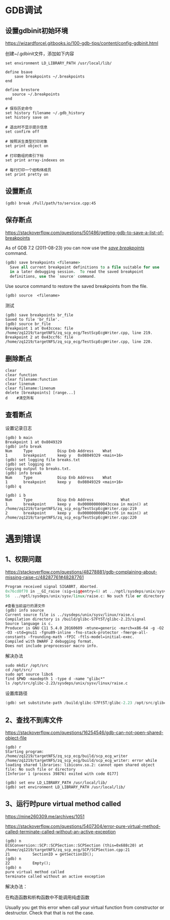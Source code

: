 # GDB调试

## 设置gdbinit初始环境

https://wizardforcel.gitbooks.io/100-gdb-tips/content/config-gdbinit.html

创建~/.gdbinit文件，添加如下内容

```shell
set environment LD_LIBRARY_PATH /usr/local/lib/

define bsave
    save breakpoints ~/.breakpoints
end

define brestore
   source ~/.breakpoints
end

# 保存历史命令
set history filename ~/.gdb_history
set history save on

# 退出时不显示提示信息
set confirm off

# 按照派生类型打印对象
set print object on

# 打印数组的索引下标
set print array-indexes on

# 每行打印一个结构体成员
set print pretty on
```



## 设置断点

```shell
(gdb) break /Full/path/to/service.cpp:45
```

## 保存断点

https://stackoverflow.com/questions/501486/getting-gdb-to-save-a-list-of-breakpoints

As of GDB 7.2 (2011-08-23) you can now use the *[save breakpoints](https://sourceware.org/gdb/onlinedocs/gdb/Save-Breakpoints.html)* command.

```vhdl
(gdb) save breakpoints <filename>
  Save all current breakpoint definitions to a file suitable for use
  in a later debugging session.  To read the saved breakpoint
  definitions, use the `source' command.
```

Use source command  to restore the saved breakpoints from the file.

```shell
(gdb) source  <filename>
```

测试

```shell(gdb) source br_file
(gdb) save breakpoints br_file
Saved to file 'br_file'.
(gdb) source br_file
Breakpoint 1 at 0x43ccea: file /home/zq1219/targetNFS/zq_scp_ecg/TestScpEcgWriter.cpp, line 219.
Breakpoint 2 at 0x43ccf6: file /home/zq1219/targetNFS/zq_scp_ecg/TestScpEcgWriter.cpp, line 220.
```

## 删除断点

```shell
clear
clear function
clear filename:function
clear linenum
clear filename:linenum
delete [breakpoints] [range...]
d    #清空所有
```

## 查看断点

设置记录日志

```delphi
(gdb) b main
Breakpoint 1 at 0x8049329
(gdb) info break
Num     Type           Disp Enb Address    What
1       breakpoint     keep y   0x08049329 <main+16>
(gdb) set logging file breaks.txt
(gdb) set logging on
Copying output to breaks.txt.
(gdb) info break
Num     Type           Disp Enb Address    What
1       breakpoint     keep y   0x08049329 <main+16>
(gdb) q
```

```shell
(gdb) i b
Num     Type           Disp Enb Address            What
1       breakpoint     keep y   0x000000000043ccea in main() at /home/zq1219/targetNFS/zq_scp_ecg/TestScpEcgWriter.cpp:219
2       breakpoint     keep y   0x000000000043ccf6 in main() at /home/zq1219/targetNFS/zq_scp_ecg/TestScpEcgWriter.cpp:220
```

# 遇到错误

## 1、权限问题

https://stackoverflow.com/questions/48278881/gdb-complaining-about-missing-raise-c/48287761#48287761

```cpp
Program received signal SIGABRT, Aborted.
0x76cd0f70 in __GI_raise (sig=sig@entry=6) at ../nptl/sysdeps/unix/sysv/linux/raise.c:56
56  ../nptl/sysdeps/unix/sysv/linux/raise.c: No such file or directory.
```

```shell
#查看当前运行的源文件
(gdb) info source
Current source file is ../sysdeps/unix/sysv/linux/raise.c
Compilation directory is /build/glibc-S7Ft5T/glibc-2.23/signal
Source language is c.
Producer is GNU C11 5.4.0 20160609 -mtune=generic -march=x86-64 -g -O2 -O3 -std=gnu11 -fgnu89-inline -fno-stack-protector -fmerge-all-constants -frounding-math -fPIC -ftls-model=initial-exec.
Compiled with DWARF 2 debugging format.
Does not include preprocessor macro info.
```

解决办法

```shell
sudo mkdir /opt/src
cd /opt/src/
sudo apt source libc6
find $PWD -maxdepth 1 -type d -name "glibc*"
ls /opt/src/glibc-2.23/sysdeps/unix/sysv/linux/raise.c 
```

设置库路径

```cpp
(gdb) set substitute-path /build/glibc-S7Ft5T/glibc-2.23 /opt/src/glibc-2.23
```

## 2、查找不到库文件

https://stackoverflow.com/questions/16254546/gdb-can-not-open-shared-object-file

```shell
(gdb) r
Starting program: /home/zq1219/targetNFS/zq_scp_ecg/build/scp_ecg_writer 
/home/zq1219/targetNFS/zq_scp_ecg/build/scp_ecg_writer: error while loading shared libraries: libiconv.so.2: cannot open shared object file: No such file or directory
[Inferior 1 (process 39876) exited with code 0177]
```

```shell
(gdb) set env LD_LIBRARY_PATH /usr/local/lib/
(gdb) set environment LD_LIBRARY_PATH /usr/local/lib/
```

## 3、运行时pure virtual method called

https://mine260309.me/archives/1051

https://stackoverflow.com/questions/5407304/error-pure-virtual-method-called-terminate-called-without-an-active-exception

```shell
(gdb) n
ECGConversion::SCP::SCPSection::SCPSection (this=0x688c20) at /home/zq1219/targetNFS/zq_scp_ecg/SCP/SCPSection.cpp:21
21          SectionID = getSectionID();
(gdb) n
22          Empty();
(gdb) n
pure virtual method called
terminate called without an active exception
```

解决办法：

在构造函数和析构函数中不能调用纯虚函数

Usually you get this error when call your virtual function from constructor or destructor. Check that that is not the case.
